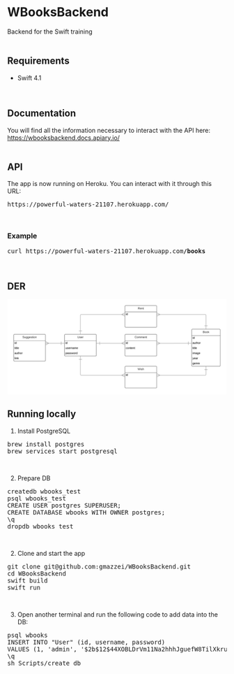 # WBooksBackend
Backend for the Swift training
<br/><br/>

## Requirements
<ul><li>Swift 4.1</li></ul>
<br/>

## Documentation
You will find all the information necessary to interact with the API here: <br/>
https://wbooksbackend.docs.apiary.io/
<br/><br/>


## API
The app is now running on Heroku. You can interact with it through this URL: <br/>
<pre>
https://powerful-waters-21107.herokuapp.com/
</pre>
<br/>

### Example
<pre>
curl https://powerful-waters-21107.herokuapp.com<b>/books</b>
</pre>
<br/>


## DER

![alt text](https://raw.githubusercontent.com/gmazzei/WBooksBackend/master/DER.png)
<br/>

## Running locally

1) Install PostgreSQL
<pre>
brew install postgres
brew services start postgresql
</pre>

<br/>

2) Prepare DB
<pre>
createdb wbooks_test
psql wbooks_test
CREATE USER postgres SUPERUSER;
CREATE DATABASE wbooks WITH OWNER postgres;
\q
dropdb wbooks_test
</pre>
<br/>

2) Clone and start the app
<pre>
git clone git@github.com:gmazzei/WBooksBackend.git
cd WBooksBackend
swift build
swift run
</pre>
<br/>

3) Open another terminal and run the following code to add data into the DB:
<pre>
psql wbooks
INSERT INTO "User" (id, username, password) 
VALUES (1, 'admin', '$2b$12$44XOBLDrVm11Na2hhhJguefW8TilXkruOG8PIlNL3Y2bNkRHZXqBG');
\q
sh Scripts/create_db
</pre>
